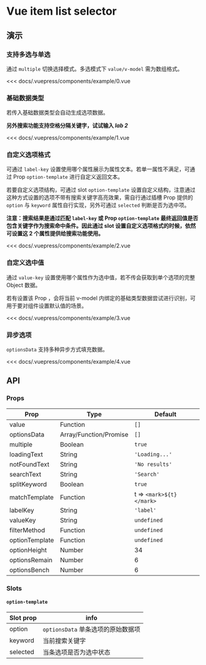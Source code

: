 # Vue item list selector

## 演示

### 支持多选与单选

<client-only>

<demo-box title="单选/多选">

通过 `multiple` 切换选择模式。多选模式下 `value/v-model` 需为数组格式。

<example-0 slot="demo" />

<div slot="code">

<<< docs/.vuepress/components/example/0.vue

</div>

</demo-box>

### 基础数据类型

<demo-box title="基础数据类型">

若传入基础数据类型会自动生成选项数据。

**另外搜索功能支持空格分隔关键字，试试输入 _lab 2_**

<example-1 slot="demo" />

<div slot="code">

<<< docs/.vuepress/components/example/1.vue

</div>

</demo-box>

### 自定义选项格式

<demo-box title="自定义选项格式">

可通过 `label-key` 设置使用哪个属性展示为属性文本。若单一属性不满足，可通过 Prop `option-template` 进行自定义返回文本。

若要自定义选项结构，可通过 slot `option-template` 设置自定义结构，注意通过这种方式设置的选项不带有搜索关键字高亮效果，需自行通过插槽 Prop 提供的 `option` 与 `keyword` 属性自行实现，另外可通过 `selected` 判断是否为选中项。

**注意：搜索结果是通过匹配 `label-key` 或 Prop `option-template` 最终返回值是否包含关键字作为搜索命中条件。因此通过 slot 设置自定义选项格式的时候，依然可设置这 2 个属性提供给搜索功能使用。**

<example-2 slot="demo" />

<div slot="code">

<<< docs/.vuepress/components/example/2.vue

</div>

</demo-box>

### 自定义选中值

<demo-box title="自定义选中值">

通过 `value-key` 设置使用哪个属性作为选中值，若不传会获取到单个选项的完整 Object 数据。

若有设置该 Prop ，会将当前 v-model 内绑定的基础类型数据尝试进行识别，可用于要对组件设置默认值的场景。

<example-3 slot="demo" />

<div slot="code">

<<< docs/.vuepress/components/example/3.vue

</div>

</demo-box>

### 异步选项

<demo-box title="异步选项">

`optionsData` 支持多种异步方式填充数据。

<example-4 slot="demo" />

<div slot="code">

<<< docs/.vuepress/components/example/4.vue

</div>

</demo-box>

</client-only>

## API

### Props

| Prop           | Type                   | Default                  |
| -------------- | ---------------------- | ------------------------ |
| value          | Function               | `[]`                     |
| optionsData    | Array/Function/Promise | `[]`                     |
| multiple       | Boolean                | `true`                   |
| loadingText    | String                 | `'Loading...'`           |
| notFoundText   | String                 | `'No results'`           |
| searchText     | String                 | `'Search'`               |
| splitKeyword   | Boolean                | `true`                   |
| matchTemplate  | Function               | t => `<mark>${t}</mark>` |
| labelKey       | String                 | `'label'`                |
| valueKey       | String                 | `undefined`              |
| filterMethod   | Function               | `undefined`              |
| optionTemplate | Function               | `undefined`              |
| optionHeight   | Number                 | 34                       |
| optionsRemain  | Number                 | 6                        |
| optionsBench   | Number                 | 6                        |

### Slots

#### `option-template`

| Slot prop | info                               |
| --------- | ---------------------------------- |
| option    | `optionsData` 单条选项的原始数据项 |
| keyword   | 当前搜索关键字                     |
| selected  | 当条选项是否为选中状态             |
